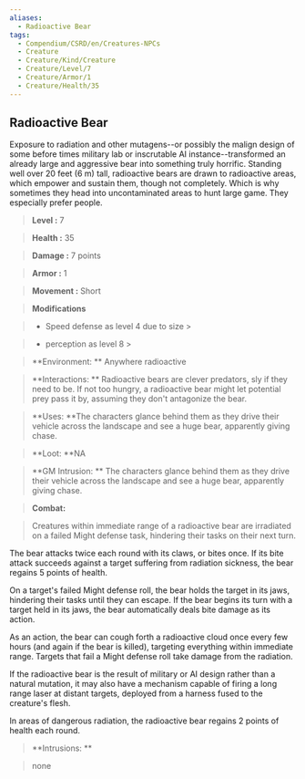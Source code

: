 ```yaml
---
aliases:
  - Radioactive Bear
tags:
  - Compendium/CSRD/en/Creatures-NPCs
  - Creature
  - Creature/Kind/Creature
  - Creature/Level/7
  - Creature/Armor/1
  - Creature/Health/35
---
```

  
    
## Radioactive Bear    
Exposure to radiation and other mutagens--or possibly the malign design of some before times military lab or inscrutable AI instance--transformed an already large and aggressive bear into something truly horrific. Standing well over 20 feet (6 m) tall, radioactive bears are drawn to radioactive areas, which empower and sustain them, though not completely. Which is why sometimes they head into uncontaminated areas to hunt large game. They especially prefer people.    
  
    
> **Level :** 7    
> **Health :** 35    
> **Damage :** 7 points    
> **Armor :** 1    
> **Movement :** Short    
> **Modifications**    
>- Speed defense as level 4 due to size >  
>    
>- perception as level 8 >  
>    
> **Environment: ** Anywhere radioactive    
> **Interactions: ** Radioactive bears are clever predators, sly if they need to be. If not too hungry, a radioactive bear might let potential prey pass it by, assuming they don't antagonize the bear.    
> **Uses: **The characters glance behind them as they drive their vehicle across the landscape and see a huge bear, apparently giving chase.    
> **Loot: **NA    
> **GM Intrusion: ** The characters glance behind them as they drive their vehicle across the landscape and see a huge bear, apparently giving chase.    
  
> **Combat:**   
> Creatures within immediate range of a radioactive bear are irradiated on a failed Might defense task, hindering their tasks on their next turn.   
The bear attacks twice each round with its claws, or bites once. If its bite attack succeeds against a target suffering from radiation sickness, the bear regains 5 points of health.   
On a target's failed Might defense roll, the bear holds the target in its jaws, hindering their tasks until they can escape. If the bear begins its turn with a target held in its jaws, the bear automatically deals bite damage as its action.   
As an action, the bear can cough forth a radioactive cloud once every few hours (and again if the bear is killed), targeting everything within immediate range. Targets that fail a Might defense roll take damage from the radiation.   
If the radioactive bear is the result of military or AI design rather than a natural mutation, it may also have a mechanism capable of firing a long range laser at distant targets, deployed from a harness fused to the creature's flesh.   
In areas of dangerous radiation, the radioactive bear regains 2 points of health each round.    
    
  
> **Intrusions: **   
> none    
